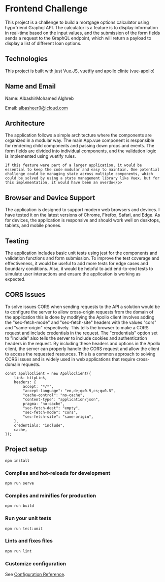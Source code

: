 # Frontend Challenge
<p>This project is a challenge to build a mortgage options calculator using hypofriend Graphql API. The calculator is a feature is to display information in real-time based on the input values, and the submission of the form fields sends a request to the GraphQL endpoint, which will return a payload to display a list of different loan options.</p>

## Technologies
<p>This project is built with just Vue.JS, vuetfiy and apollo clinte (vue-apollo) </p>

## Name and Email

Name: AlbashirMohamed Alghreb

Email: albasheer0@icloud.com

## Architecture

<p>The application follows a simple architecture where the components are organized in a modular way. The main App.vue component is responsible for rendering child components and passing down props and events. The form fields are divided into individual components, and the validation logic is implemented using vuetify rules.

    If this feature were part of a larger application, it would be essential to keep the code modular and easy to maintain. One potential challenge could be managing state across multiple components, which could be solved by using a state management library like Vuex. but for this implementation, it would have been an overdo</p>

## Browser and Device Support
<p>The application is designed to support modern web browsers and devices. I have tested it on the latest versions of Chrome, Firefox, Safari, and Edge. As for devices, the application is responsive and should work well on desktops, tablets, and mobile phones.</p>

## Testing

<p>The application includes basic unit tests using jest for the components and validation functions and form submission. To improve the test coverage and effectiveness, it would be useful to add more tests for edge cases and boundary conditions. Also, it would be helpful to add end-to-end tests to simulate user interactions and ensure the application is working as expected.</p>

## CORS Issues

<p>To solve issues CORS  when sending requests to the API a solution would be to configure the server to allow cross-origin requests from the domain of the application this is done by modifying the Apollo client involves adding the "sec-fetch-mode" and "sec-fetch-site" headers with the values "cors" and "same-origin" respectively. This tells the browser to make a CORS request and include credentials in the request. The "credentials" option set to "include" also tells the server to include cookies and authentication headers in the request. By including these headers and options in the Apollo client, the server can properly handle the CORS request and allow the client to access the requested resources. This is a common approach to solving CORS issues and is widely used in web applications that require cross-domain requests.</p>

```
const apolloClient = new ApolloClient({
    link: httpLink,
    headers: {
        accept: "*/*",
        "accept-language": "en,de;q=0.9,cs;q=0.8",
        "cache-control": "no-cache",
        "content-type": "application/json",
        pragma: "no-cache",
        "sec-fetch-dest": "empty",
        "sec-fetch-mode": "cors",
        "sec-fetch-site": "same-origin",
    },
    credentials: "include",
    cache,
});

```


## Project setup
```
npm install
```

### Compiles and hot-reloads for development
```
npm run serve
```

### Compiles and minifies for production
```
npm run build
```

### Run your unit tests
```
npm run test:unit
```

### Lints and fixes files
```
npm run lint
```

### Customize configuration
See [Configuration Reference](https://cli.vuejs.org/config/).
